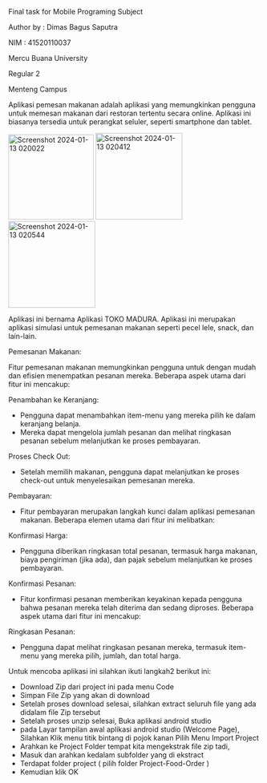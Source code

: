 Final task for Mobile Programing Subject

Author by : Dimas Bagus Saputra

NIM : 41520110037

Mercu Buana University

Regular 2

Menteng Campus

Aplikasi pemesan makanan adalah aplikasi yang memungkinkan pengguna untuk memesan makanan dari restoran tertentu secara online. Aplikasi ini biasanya tersedia untuk perangkat seluler, seperti smartphone dan tablet.

<img width="170" alt="Screenshot 2024-01-13 020022" src="https://github.com/dimasbagussaputra11/Project-Food-Order/assets/61934772/fd443db6-863e-48ea-ac95-0212498520bf">
<img width="173" alt="Screenshot 2024-01-13 020412" src="https://github.com/dimasbagussaputra11/Project-Food-Order/assets/61934772/ab47cf1e-0029-4514-850d-82035ee7b71b">
<img width="173" alt="Screenshot 2024-01-13 020544" src="https://github.com/dimasbagussaputra11/Project-Food-Order/assets/61934772/30b857b9-256d-4669-8964-1ef032546c86">

Aplikasi ini bernama Aplikasi TOKO MADURA. Aplikasi ini merupakan aplikasi simulasi untuk pemesanan makanan seperti pecel lele, snack, dan lain-lain.

Pemesanan Makanan:

Fitur pemesanan makanan memungkinkan pengguna untuk dengan mudah dan efisien menempatkan pesanan mereka. Beberapa aspek utama dari fitur ini mencakup:

Penambahan ke Keranjang:
- Pengguna dapat menambahkan item-menu yang mereka pilih ke dalam keranjang belanja.
- Mereka dapat mengelola jumlah pesanan dan melihat ringkasan pesanan sebelum melanjutkan ke proses pembayaran.

Proses Check Out:
- Setelah memilih makanan, pengguna dapat melanjutkan ke proses check-out untuk menyelesaikan pemesanan mereka.
  
Pembayaran:
- Fitur pembayaran merupakan langkah kunci dalam aplikasi pemesanan makanan. Beberapa elemen utama dari fitur ini melibatkan:

Konfirmasi Harga:
- Pengguna diberikan ringkasan total pesanan, termasuk harga makanan, biaya pengiriman (jika ada), dan pajak sebelum melanjutkan ke proses pembayaran.

Konfirmasi Pesanan:
- Fitur konfirmasi pesanan memberikan keyakinan kepada pengguna bahwa pesanan mereka telah diterima dan sedang diproses. Beberapa aspek utama dari fitur ini mencakup:

Ringkasan Pesanan:
- Pengguna dapat melihat ringkasan pesanan mereka, termasuk item-menu yang mereka pilih, jumlah, dan total harga.

Untuk mencoba aplikasi ini silahkan ikuti langkah2 berikut ini:
- Download Zip dari project ini pada menu Code
- Simpan File Zip yang akan di download
- Setelah proses download selesai, silahkan extract seluruh file yang ada didalam file Zip tersebut
- Setelah proses unzip selesai, Buka aplikasi android studio
- pada Layar tampilan awal aplikasi android studio (Welcome Page), Silahkan Klik menu titik bintang di pojok kanan Pilih Menu Import Project
- Arahkan ke Project Folder tempat kita mengekstrak file zip tadi,
- Masuk dan arahkan kedalam subfolder yang di ekstract
- Terdapat folder project ( pilih folder Project-Food-Order )
- Kemudian klik OK
